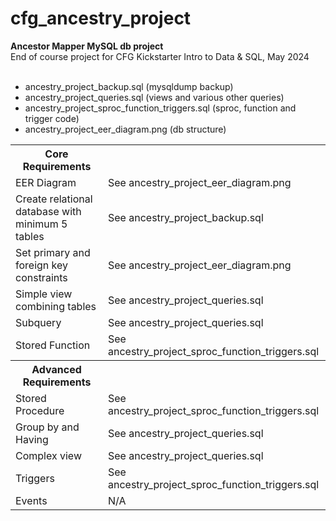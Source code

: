 # cfg_ancestry_project

<b>Ancestor Mapper MySQL db project</b>
<br>End of course project for CFG Kickstarter Intro to Data & SQL, May 2024
<br>
<br>
<ul>
  <li>ancestry_project_backup.sql (mysqldump backup)</li>
  <li>ancestry_project_queries.sql (views and various other queries)</li>
  <li>ancestry_project_sproc_function_triggers.sql (sproc, function and trigger code)</li>
  <li>ancestry_project_eer_diagram.png (db structure)</li>
</ul>

<table>
  <tr>
    <th>Core Requirements</th>
    <th></th>
  </tr>
  <tr>
    <td>EER Diagram</td>
    <td>See ancestry_project_eer_diagram.png</td>
  </tr>
  <tr>
    <td>Create relational database with minimum 5 tables</td>
    <td>See ancestry_project_backup.sql</td>
  </tr>
    <tr>
    <td>Set primary and foreign key constraints</td>
    <td>See ancestry_project_eer_diagram.png</td>
  </tr>
      <tr>
    <td>Simple view combining tables</td>
    <td>See ancestry_project_queries.sql</td>
  </tr>
        <tr>
    <td>Subquery</td>
    <td>See ancestry_project_queries.sql</td>
  </tr>
          <tr>
    <td>Stored Function</td>
    <td>See ancestry_project_sproc_function_triggers.sql</td>
  </tr>
  <tr>
    <th>Advanced Requirements</th>
    <th></th>
  </tr>
          <tr>
    <td>Stored Procedure</td>
    <td>See ancestry_project_sproc_function_triggers.sql</td>
  </tr>
            <tr>
    <td>Group by and Having</td>
    <td>See ancestry_project_queries.sql</td>
  </tr>
                <tr>
    <td>Complex view</td>
    <td>See ancestry_project_queries.sql</td>
  </tr>
              <tr>
    <td>Triggers</td>
    <td>See ancestry_project_sproc_function_triggers.sql</td>
  </tr>
                <tr>
    <td>Events</td>
    <td>N/A</td>
  </tr>
</table>



